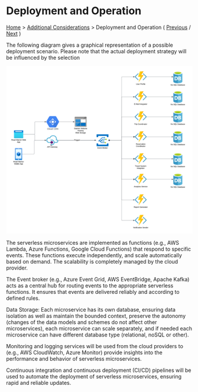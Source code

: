 # Deployment and Operation

[Home](../README.md) > [Additional Considerations](../README.md#additional-considerations) > Deployment and Operation ( [Previous](../4-decision-records/adr6-use-a-separate-logging-component-for-event-correlation.md) / [Next](./2-technology-stack.md) )

The following diagram gives a graphical representation of a possible deployment scenario. Please note that the actual deployment strategy will be influenced by the selection 

![Diagram showing a potential deployment solution.](../assets/deployment-solution.png)

The serverless microservices are implemented as functions (e.g., AWS Lambda, Azure Functions, Google Cloud Functions) that respond to specific events. These functions execute independently, and scale automatically based on demand. The scalability is completely managed by the cloud provider.

The Event broker (e.g., Azure Event Grid, AWS EventBridge, Apache Kafka) acts as a central hub for routing events to the appropriate serverless functions. It ensures that events are delivered reliably and according to defined rules.

Data Storage: Each microservice has its own database, ensuring data isolation as well as maintain the bounded context, preserve the autonomy (changes of the data models and schemes do not affect other microservices), each microservice can scale separately, and if needed each microservice can have different database type (relational, noSQL or other).

Monitoring and logging services will be used from the cloud providers to (e.g., AWS CloudWatch, Azure Monitor) provide insights into the performance and behavior of serverless microservices.

Continuous integration and continuous deployment (CI/CD) pipelines will be used to automate the deployment of serverless microservices, ensuring rapid and reliable updates.
